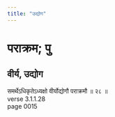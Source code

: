 ```yaml
---
title: "उद्योग"
---
```


# पराक्रम; पु
## वीर्य, उद्योग
समर्थेऽधिकृतेऽध्यक्षो वीर्योद्योगौ पराक्रमौ ॥ २८ ॥<br />verse 3.1.1.28<br />page 0015

